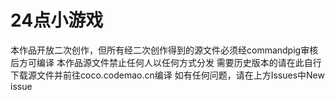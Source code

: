 # 24点小游戏
本作品开放二次创作，但所有经二次创作得到的源文件必须经commandpig审核后方可编译
本作品源文件禁止任何人以任何方式分发
需要历史版本的请在此自行下载源文件并前往coco.codemao.cn编译
如有任何问题，请在上方Issues中New issue
